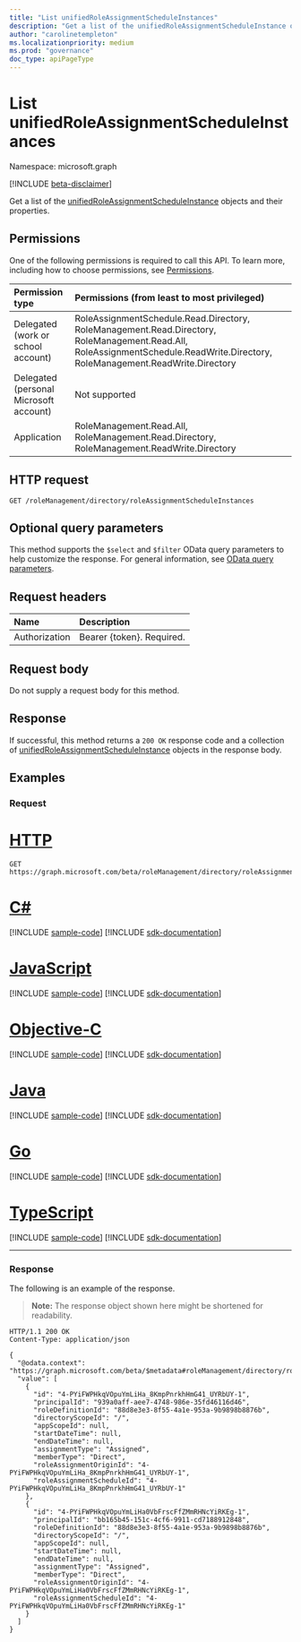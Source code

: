 ```yaml
---
title: "List unifiedRoleAssignmentScheduleInstances"
description: "Get a list of the unifiedRoleAssignmentScheduleInstance objects and their properties."
author: "carolinetempleton"
ms.localizationpriority: medium
ms.prod: "governance"
doc_type: apiPageType
---
```


# List unifiedRoleAssignmentScheduleInstances
Namespace: microsoft.graph

[!INCLUDE [beta-disclaimer](../../includes/beta-disclaimer.md)]

Get a list of the [unifiedRoleAssignmentScheduleInstance](../resources/unifiedroleassignmentscheduleinstance.md) objects and their properties.

## Permissions
One of the following permissions is required to call this API. To learn more, including how to choose permissions, see [Permissions](/graph/permissions-reference).

|Permission type|Permissions (from least to most privileged)|
|:---|:---|
|Delegated (work or school account)|RoleAssignmentSchedule.Read.Directory, RoleManagement.Read.Directory, RoleManagement.Read.All, RoleAssignmentSchedule.ReadWrite.Directory, RoleManagement.ReadWrite.Directory|
|Delegated (personal Microsoft account)|Not supported|
|Application|RoleManagement.Read.All, RoleManagement.Read.Directory, RoleManagement.ReadWrite.Directory|

## HTTP request

<!-- {
  "blockType": "ignored"
}
-->
``` http
GET /roleManagement/directory/roleAssignmentScheduleInstances
```

## Optional query parameters
This method supports the `$select` and `$filter` OData query parameters to help customize the response. For general information, see [OData query parameters](/graph/query-parameters).

## Request headers
|Name|Description|
|:---|:---|
|Authorization|Bearer {token}. Required.|

## Request body
Do not supply a request body for this method.

## Response

If successful, this method returns a `200 OK` response code and a collection of [unifiedRoleAssignmentScheduleInstance](../resources/unifiedroleassignmentscheduleinstance.md) objects in the response body.

## Examples

### Request

# [HTTP](#tab/http)
<!-- {
  "blockType": "request",
  "name": "list_unifiedroleassignmentscheduleinstance"
}
-->
``` http
GET https://graph.microsoft.com/beta/roleManagement/directory/roleAssignmentScheduleInstances
```
# [C#](#tab/csharp)
[!INCLUDE [sample-code](../includes/snippets/csharp/list-unifiedroleassignmentscheduleinstance-csharp-snippets.md)]
[!INCLUDE [sdk-documentation](../includes/snippets/snippets-sdk-documentation-link.md)]

# [JavaScript](#tab/javascript)
[!INCLUDE [sample-code](../includes/snippets/javascript/list-unifiedroleassignmentscheduleinstance-javascript-snippets.md)]
[!INCLUDE [sdk-documentation](../includes/snippets/snippets-sdk-documentation-link.md)]

# [Objective-C](#tab/objc)
[!INCLUDE [sample-code](../includes/snippets/objc/list-unifiedroleassignmentscheduleinstance-objc-snippets.md)]
[!INCLUDE [sdk-documentation](../includes/snippets/snippets-sdk-documentation-link.md)]

# [Java](#tab/java)
[!INCLUDE [sample-code](../includes/snippets/java/list-unifiedroleassignmentscheduleinstance-java-snippets.md)]
[!INCLUDE [sdk-documentation](../includes/snippets/snippets-sdk-documentation-link.md)]

# [Go](#tab/go)
[!INCLUDE [sample-code](../includes/snippets/go/list-unifiedroleassignmentscheduleinstance-go-snippets.md)]
[!INCLUDE [sdk-documentation](../includes/snippets/snippets-sdk-documentation-link.md)]

# [TypeScript](#tab/typescript)
[!INCLUDE [sample-code](../includes/snippets/typescript/list-unifiedroleassignmentscheduleinstance-typescript-snippets.md)]
[!INCLUDE [sdk-documentation](../includes/snippets/snippets-sdk-documentation-link.md)]

---



### Response

The following is an example of the response.
>**Note:** The response object shown here might be shortened for readability.
<!-- {
  "blockType": "response",
  "truncated": true,
  "@odata.type": "Collection(microsoft.graph.unifiedRoleAssignmentScheduleInstance)"
}
-->
``` http
HTTP/1.1 200 OK
Content-Type: application/json

{
  "@odata.context": "https://graph.microsoft.com/beta/$metadata#roleManagement/directory/roleAssignmentScheduleInstances",
  "value": [
    {
      "id": "4-PYiFWPHkqVOpuYmLiHa_8KmpPnrkhHmG41_UYRbUY-1",
      "principalId": "939a0aff-aee7-4748-986e-35fd46116d46",
      "roleDefinitionId": "88d8e3e3-8f55-4a1e-953a-9b9898b8876b",
      "directoryScopeId": "/",
      "appScopeId": null,
      "startDateTime": null,
      "endDateTime": null,
      "assignmentType": "Assigned",
      "memberType": "Direct",
      "roleAssignmentOriginId": "4-PYiFWPHkqVOpuYmLiHa_8KmpPnrkhHmG41_UYRbUY-1",
      "roleAssignmentScheduleId": "4-PYiFWPHkqVOpuYmLiHa_8KmpPnrkhHmG41_UYRbUY-1"
    },
    {
      "id": "4-PYiFWPHkqVOpuYmLiHa0VbFrscFfZMmRHNcYiRKEg-1",
      "principalId": "bb165b45-151c-4cf6-9911-cd7188912848",
      "roleDefinitionId": "88d8e3e3-8f55-4a1e-953a-9b9898b8876b",
      "directoryScopeId": "/",
      "appScopeId": null,
      "startDateTime": null,
      "endDateTime": null,
      "assignmentType": "Assigned",
      "memberType": "Direct",
      "roleAssignmentOriginId": "4-PYiFWPHkqVOpuYmLiHa0VbFrscFfZMmRHNcYiRKEg-1",
      "roleAssignmentScheduleId": "4-PYiFWPHkqVOpuYmLiHa0VbFrscFfZMmRHNcYiRKEg-1"
    }
  ]
}
```

